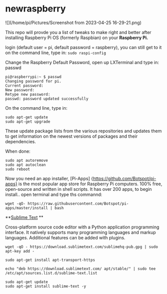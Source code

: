 # newraspberry

![](/home/pi/Pictures/Screenshot from 2023-04-25 16-29-21.png) 

This repo will provde you a list of tweaks to make right and better after installing Raspberry Pi OS (formerly Raspbian) 
on your **Raspberry Pi.**


 login (default user = pi, default password = raspberry), you can still get to it on the command line, type in: ```sudo raspi-config```


Change the Raspberry Default Password, open up LXTerminal and type in: passwd

```
pi@raspberrypi:~ $ passwd
Changing password for pi.
Current password:
New password:
Retype new password:
passwd: password updated successfully
```

On the command line, type in:

```
sudo apt-get update
sudo apt-get upgrade
```

These update package lists from the various repositories and updates them to get information on the newest versions of packages and their dependencies. 

When done:

```
sudo apt autoremove
sudo apt autoclean
sudo reboot
```

Now you need an app installer, [Pi-Apps] {https://github.com/Botspot/pi-apps} is the most popular app store for Raspberry Pi computers. 100% free, open-source and written in shell scripts. It has over 200 apps, to begin install.. open terminal and type ths commannd:

```
wget -qO- https://raw.githubusercontent.com/Botspot/pi-apps/master/install | bash

```
**[Sublime Text](https://www.sublimetext.com/) **

Cross-platform source code editor with a Python application programming interface.
It natively supports many programming languages and markup languages. Additional features can be added with plugins.

```
wget -qO - https://download.sublimetext.com/sublimehq-pub.gpg | sudo apt-key add -

sudo apt-get install apt-transport-https

echo "deb https://download.sublimetext.com/ apt/stable/" | sudo tee /etc/apt/sources.list.d/sublime-text.list

sudo apt-get update
sudo apt-get install sublime-text -y
```




